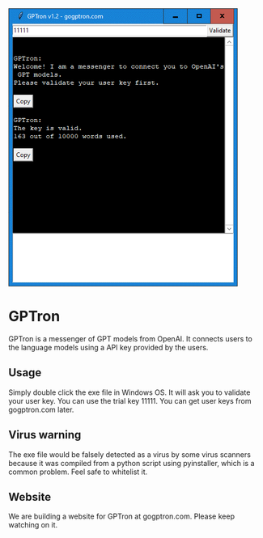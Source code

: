 <img src='interface.png'>

# GPTron
GPTron is a messenger of GPT models from OpenAI. It connects users to the language models using a API key provided by the users.

## Usage
Simply double click the exe file in Windows OS. It will ask you to validate your user key. You can use the trial key 11111. You can get user keys from gogptron.com later.

## Virus warning
The exe file would be falsely detected as a virus by some virus scanners because it was compiled from a python script using pyinstaller, which is a common problem. Feel safe to whitelist it.

## Website
We are building a website for GPTron at gogptron.com. Please keep watching on it.
